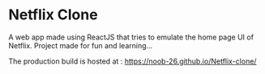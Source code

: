 # Netflix Clone

A web app made using ReactJS that tries to emulate the home page UI of Netflix. Project made for fun and learning... 

The production build is hosted at : https://noob-26.github.io/Netflix-clone/
